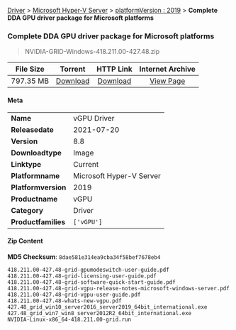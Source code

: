 
[Driver](/README.md)  >  [Microsoft Hyper-V Server](/index/Driver/Microsoft_Hyper-V_Server.md)  >  [platformVersion : 2019](/index/Driver/Microsoft_Hyper-V_Server/2019.md)  >  **Complete DDA GPU driver package for Microsoft platforms**


###    Complete DDA GPU driver package for Microsoft platforms

> NVIDIA-GRID-Windows-418.211.00-427.48.zip   


| **File Size** | **Torrent**  | **HTTP Link** | **Internet Archive** |
|:-------------:|:------------:|:-------------:|:--------------------:|
| 797.35 MB |  [Download](https://archive.org/download/nvgpu_NVIDIA-GRID-Windows-418.211.00-427.48.zip/nvgpu_NVIDIA-GRID-Windows-418.211.00-427.48.zip_archive.torrent)       | [Download](https://archive.org/compress/nvgpu_NVIDIA-GRID-Windows-418.211.00-427.48.zip) | [View Page](https://archive.org/details/nvgpu_NVIDIA-GRID-Windows-418.211.00-427.48.zip)       |

#### Meta

<table>
<tr><td><strong>Name</strong></td><td>vGPU Driver</td></tr>
<tr><td><strong>Releasedate</strong></td><td>2021-07-20</td></tr>
<tr><td><strong>Version</strong></td><td>8.8</td></tr>
<tr><td><strong>Downloadtype</strong></td><td>Image</td></tr>
<tr><td><strong>Linktype</strong></td><td>Current</td></tr>
<tr><td><strong>Platformname</strong></td><td>Microsoft Hyper-V Server</td></tr>
<tr><td><strong>Platformversion</strong></td><td>2019</td></tr>
<tr><td><strong>Productname</strong></td><td>vGPU</td></tr>
<tr><td><strong>Category</strong></td><td>Driver</td></tr>
<tr><td><strong>Productfamilies</strong></td><td><code>['vGPU']</code></td></tr>
</table>

#### Zip Content

**MD5 Checksum**: `8dae581e314ea9cba34f58bef7678eb4`

```text
418.211.00-427.48-grid-gpumodeswitch-user-guide.pdf
418.211.00-427.48-grid-licensing-user-guide.pdf
418.211.00-427.48-grid-software-quick-start-guide.pdf
418.211.00-427.48-grid-vgpu-release-notes-microsoft-windows-server.pdf
418.211.00-427.48-grid-vgpu-user-guide.pdf
418.211.00-427.48-whats-new-vgpu.pdf
427.48_grid_win10_server2016_server2019_64bit_international.exe
427.48_grid_win7_win8_server2012R2_64bit_international.exe
NVIDIA-Linux-x86_64-418.211.00-grid.run
```